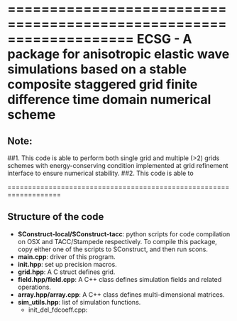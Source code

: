 ===================================================================
ECSG - A package for anisotropic elastic wave simulations based on a stable composite staggered grid finite difference time domain numerical scheme
===================================================================

## Note: 
##1. This code is able to perform both single grid and multiple (>2) grids schemes with energy-conserving condition implemented at grid refinement interface to ensure numerical stability.
##2. This code is able to 

===================================================================
## Structure of the code
* **SConstruct-local/SConstruct-tacc**: python scripts for code compilation on OSX and TACC/Stampede respectively. To compile this package, copy either one of the scripts to SConstruct, and then run scons.
* **main.cpp**: driver of this program.
* **init.hpp**: set up precision macros.
* **grid.hpp**: A C struct defines grid.
* **field.hpp/field.cpp**: A C++ class defines simulation fields and related operations.
* **array.hpp/array.cpp**: A C++ class defines multi-dimensional matrices.
* **sim_utils.hpp**: list of simulation functions.
  * init_del_fdcoeff.cpp:

